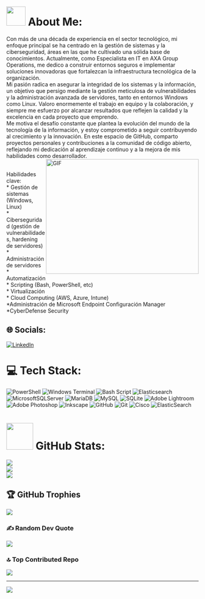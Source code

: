 # <picture><img src = "https://github.com/7oSkaaa/7oSkaaa/blob/main/Images/about_me.gif?raw=true" width = 50px></picture> About Me:
Con más de una década de experiencia en el sector tecnológico, mi enfoque principal se ha centrado en la gestión de sistemas y la ciberseguridad, áreas en las que he cultivado una sólida base de conocimientos. Actualmente, como Especialista en IT en AXA Group Operations, me dedico a construir entornos seguros e implementar soluciones innovadoras que fortalezcan la infraestructura tecnológica de la organización.<br>Mi pasión radica en asegurar la integridad de los sistemas y la información, un objetivo que persigo mediante la gestión meticulosa de vulnerabilidades y la administración avanzada de servidores, tanto en entornos Windows como Linux. Valoro enormemente el trabajo en equipo y la colaboración, y siempre me esfuerzo por alcanzar resultados que reflejen la calidad y la excelencia en cada proyecto que emprendo.<br>Me motiva el desafío constante que plantea la evolución del mundo de la tecnología de la información, y estoy comprometido a seguir contribuyendo al crecimiento y la innovación. En este espacio de GitHub, comparto proyectos personales y contribuciones a la comunidad de código abierto, reflejando mi dedicación al aprendizaje continuo y a la mejora de mis habilidades como desarrollador. <img align="right" top="500" height="300" width="400" alt="GIF" src="https://media.giphy.com/media/SWoSkN6DxTszqIKEqv/giphy.gif">

<br>Habilidades clave:
<br>* Gestión de sistemas (Windows, Linux)<br>* Ciberseguridad (gestión de vulnerabilidades, hardening de servidores)<br>* Administración de servidores<br>* Automatización<br>* Scripting (Bash, PowerShell, etc)<br>* Virtualización<br>* Cloud Computing (AWS, Azure, Intune)<br>*Administración de Microsoft Endpoint Configuración Manager<br>*CyberDefense Security<br>


## 🌐 Socials:
[![LinkedIn](https://img.shields.io/badge/LinkedIn-%230077B5.svg?logo=linkedin&logoColor=white)](https://linkedin.com/in/https://www.linkedin.com/in/saith-barreto/) 

# 💻 Tech Stack:
![PowerShell](https://img.shields.io/badge/PowerShell-%235391FE.svg?style=for-the-badge&logo=powershell&logoColor=white) ![Windows Terminal](https://img.shields.io/badge/Windows%20Terminal-%234D4D4D.svg?style=for-the-badge&logo=windows-terminal&logoColor=white) ![Bash Script](https://img.shields.io/badge/bash_script-%23121011.svg?style=for-the-badge&logo=gnu-bash&logoColor=white) ![Elasticsearch](https://img.shields.io/badge/elasticsearch-%230377CC.svg?style=for-the-badge&logo=elasticsearch&logoColor=white) ![MicrosoftSQLServer](https://img.shields.io/badge/Microsoft%20SQL%20Server-CC2927?style=for-the-badge&logo=microsoft%20sql%20server&logoColor=white) ![MariaDB](https://img.shields.io/badge/MariaDB-003545?style=for-the-badge&logo=mariadb&logoColor=white) ![MySQL](https://img.shields.io/badge/mysql-4479A1.svg?style=for-the-badge&logo=mysql&logoColor=white) ![SQLite](https://img.shields.io/badge/sqlite-%2307405e.svg?style=for-the-badge&logo=sqlite&logoColor=white) ![Adobe Lightroom](https://img.shields.io/badge/Adobe%20Lightroom-31A8FF.svg?style=for-the-badge&logo=Adobe%20Lightroom&logoColor=white) ![Adobe Photoshop](https://img.shields.io/badge/adobe%20photoshop-%2331A8FF.svg?style=for-the-badge&logo=adobe%20photoshop&logoColor=white) ![Inkscape](https://img.shields.io/badge/Inkscape-e0e0e0?style=for-the-badge&logo=inkscape&logoColor=080A13) ![GitHub](https://img.shields.io/badge/github-%23121011.svg?style=for-the-badge&logo=github&logoColor=white) ![Git](https://img.shields.io/badge/git-%23F05033.svg?style=for-the-badge&logo=git&logoColor=white) ![Cisco](https://img.shields.io/badge/cisco-%23049fd9.svg?style=for-the-badge&logo=cisco&logoColor=black) ![ElasticSearch](https://img.shields.io/badge/-ElasticSearch-005571?style=for-the-badge&logo=elasticsearch)
# <picture> <img src = "https://github.com/7oSkaaa/7oSkaaa/blob/main/Images/Statistics.gif?raw=true" width = 70px>  </picture> GitHub Stats:
![](https://github-readme-stats.vercel.app/api?username=saithbar&theme=tokyonight&hide_border=false&include_all_commits=false&count_private=false)<br/>
![](https://nirzak-streak-stats.vercel.app/?user=saithbar&theme=tokyonight&hide_border=false)<br/>
![](https://github-readme-stats.vercel.app/api/top-langs/?username=saithbar&theme=tokyonight&hide_border=false&include_all_commits=false&count_private=false&layout=compact)

## 🏆 GitHub Trophies
![](https://github-profile-trophy.vercel.app/?username=saithbar&theme=tokyonight&no-frame=false&no-bg=true&margin-w=4)

### ✍️ Random Dev Quote
![](https://quotes-github-readme.vercel.app/api?type=horizontal&theme=radical)

### 🔝 Top Contributed Repo
![](https://github-contributor-stats.vercel.app/api?username=saithbar&limit=5&theme=dark&combine_all_yearly_contributions=true)

---
[![](https://visitcount.itsvg.in/api?id=saithbar&icon=0&color=0)](https://visitcount.itsvg.in)

<!-- Proudly created with GPRM ( https://gprm.itsvg.in ) -->
